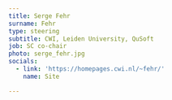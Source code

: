 ```yaml
---
title: Serge Fehr
surname: Fehr
type: steering
subtitle: CWI, Leiden University, QuSoft
job: SC co-chair
photo: serge_fehr.jpg
socials:
  - link: 'https://homepages.cwi.nl/~fehr/'
    name: Site

---
```

